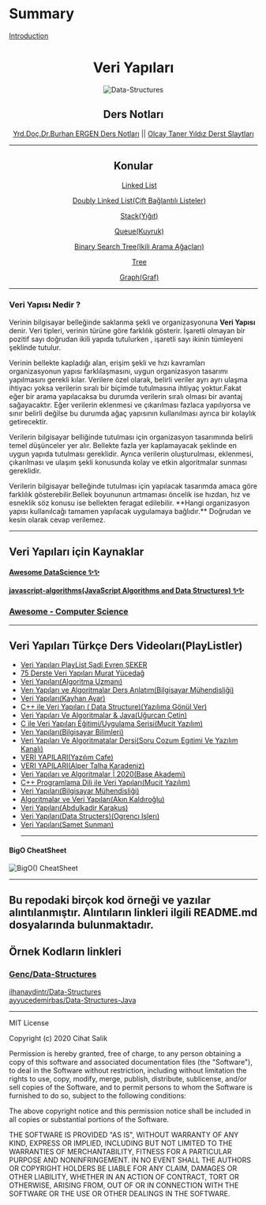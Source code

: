 # Summary

[Introduction](./title-page.md)

<div align="center">
<h1>Veri Yapıları</h1>

![Data-Structures](https://user-images.githubusercontent.com/57585087/99726347-71bcf700-2ac7-11eb-8bdc-913f8a590f59.jpg)

## Ders Notları

[Yrd.Doç.Dr.Burhan ERGEN Ders Notları](./DersNotlar/Burhan%20Ergen%20Ders%20Slaytlar%C4%B1) ||
[Olcay Taner Yıldız Derst Slaytları](./Ders*%20Notlar%C4%B1/Olcay%20Taner%20Y%C4%B1ld%C4%B1z%20Derst%20Slaytlar%C4%B1)

<hr>

## Konular

<ul style="list-style-type: none;">
  <li>

[Linked List](./1LinkedList/linkedlist.md)

  </li>
  <li>

[Doubly Linked List(Çift Bağlantılı Listeler)](./2DoublyLinkedLİst/README.md)

  </li>
  <li>

[Stack(Yığıt)](./3Stack/README.md)

  </li>
  <li>

[Queue(Kuyruk)](./4Queue/README.md)

  </li>
  <li>

[Binary Search Tree(Ikili Arama Ağaçları)](./5BinarySearchTree/README.md)

  </li>
  <li>

[Tree](./6Tree/README.md)

  </li>
    <li>

[Graph(Graf)](./7Graph/README.md)

  </li>
</ul>
</div>

<hr/>


<!-- ##### [Veri Yapıları Dersleri YouTube PlayList Linkleri ](https://github.com/cihat/DataStructure#veri-yap%C4%src/B1lar%C4%B1-ders-videolar%C4%B1playlistler) -->

<!-- ## Veri Yapılarıları ve Arama Algoritmalar -->

### Veri Yapısı Nedir ?

<p>
Verinin bilgisayar belleğinde saklanma şekli ve organizasyonuna <b>Veri Yapısı</b> denir. Veri tipleri, verinin türüne göre farklılık gösterir. İşaretli olmayan bir pozitif sayı doğrudan ikili yapıda tutulurken , işaretli sayı ikinin tümleyeni şeklinde tutulur.
</p>
<p>Verinin bellekte kapladığı alan, erişim şekli ve hızı kavramları organizasyonun yapısı farklılaşmasını, uygun organizasyon tasarımı yapılmasını gerekli kılar. Verilere özel olarak, belirli veriler ayrı ayrı ulaşma ihtiyacı yoksa verilerin sıralı bir biçimde tutulmasına ihtiyaç yoktur.Fakat eğer bir arama yapılacaksa bu durumda verilerin sıralı olması bir avantaj sağayacaktır. Eğer verilerin eklenmesi ve çıkarılması fazlaca yapılıyorsa ve sınır belirli değilse bu durumda ağaç yapısının kullanılması ayrıca bir kolaylık getirecektir.</p>

<p>Verilerin bilgisayar belliğinde tutulması için organizasyon tasarımında belirli temel düşünceler yer alır. Bellekte fazla yer kaplamayacak şeklinde en uygun yapıda tutulması gereklidir. Ayrıca verilerin oluşturulması, eklenmesi, çıkarılması ve ulaşım şekli konusunda kolay ve etkin algoritmalar sunması gereklidir.
</p>

<p>
Verilerin bilgisayar belleğinde tutulması için yapılacak tasarımda amaca göre farklılık gösterebilir.Bellek boyununun artmaması öncelik ise hızdan, hız ve esneklik söz konusu ise bellekten feragat edilebilir. **Hangi organizasyon yapısı kullanılcağı tamamen yapılacak uygulamaya bağlıdır.** Doğrudan ve kesin olarak cevap verilemez.
</p>
<hr/>

## Veri Yapıları için Kaynaklar

#### [Awesome DataScience ✨✨](https://github.com/academic/awesome-datascience)
#### [javascript-algorithms(JavaScript Algorithms and Data Structures) ✨✨](https://github.com/trekhleb/javascript-algorithms)

### [Awesome - Computer Science](https://github.com/sindresorhus/awesome#computer-science)

<hr/>

## **Veri Yapıları Türkçe Ders Videoları(PlayListler)**

- [Veri Yapıları PlayList Şadi Evren ŞEKER](https://www.youtube.com/playlist?list=PLh9ECzBB8tJN9bckI6FbWB03HkmogKrFT)
- [75 Derste Veri Yapıları Murat Yücedağ](https://www.youtube.com/playlist?list=PLKnjBHu2xXNNwV1Twc3UtaMBqGJx3CCrU)
- [Veri Yapıları(Algoritma Uzmanı)](https://www.youtube.com/playlist?list=PLUUSh8du1azZEsdngPxMQGLnatId0V4h9)
- [Verı Yapıları ve Algoritmalar Ders Anlatım(Bilgisayar Mühendisliği)](https://www.youtube.com/playlist?list=PLDUOF2Be-kzlga9FbVXHgRCJ41E9yPq9Z)
- [Veri Yapıları(Kayhan Ayar)](https://www.youtube.com/playlist?list=PLIM5iw4GHbNXr22B5Oy9l3v43_y1OlR9Z)
- [C++ ile Veri Yapıları ( Data Structure)(Yazılıma Gönül Ver)](https://www.youtube.com/playlist?list=PLfs1gAT4S8yJuI9WLcTwsANzsHloTz1p5)
- [Veri Yapıları Ve Algoritmalar & Java(Uğurcan Çetin)](https://www.youtube.com/playlist?list=PLqrGn5CSpZ-cUtBZFhXMQO0eGqFVm6hMs)
- [C ile Veri Yapıları Eğitimi/Uygulama Serisi(Mucit Yazılım)](https://www.youtube.com/playlist?list=PLOsYO8J5EH_txthUirEEYlCEowJDm70Hw)
- [Verı Yapıları(Bilgisayar Bilimleri)](https://www.youtube.com/playlist?list=PLcRJmfm3gSKo5IWngFUp8UrEXho1csNNk)
- [Veri Yapıları Ve Algoritmatalar Dersi(Soru Cozum Egıtimi Ve Yazılım Kanalı)](https://www.youtube.com/playlist?list=PLstEgQdEnMSbC4xnL0uw1t9RoCglDUYhe)
- [VERİ YAPILARI(Yazılım Cafe)](https://www.youtube.com/playlist?list=PLKebU9Gpq-TCvpu-ozSt5ttXZ-7HXSeeS)
- [VERI YAPILARI(Alper Talha Karadeniz)](https://www.youtube.com/playlist?list=PLCcHEq_2Lrs6eFujKW0hfqYZGUX7ZpR7T)
- [Veri Yapıları ve Algoritmalar | 2020(Base Akademi)](https://www.youtube.com/playlist?list=PLlxMHxuCaN7jYKCgsLl-mmB34-v7WkpAj)
- [C++ Programlama Dili ile Veri Yapıları(Mucit Yazılım)](https://www.youtube.com/playlist?list=PLOsYO8J5EH_v1avmv-9fsPR2muZxBxB5u)
- [Veri Yapıları(Bilgisayar Mühendisliği)](https://www.youtube.com/playlist?list=PLDUOF2Be-kzkASKpcHGI3ErLyu18CCAeq)
- [Algoritmalar ve Veri Yapıları(Akın Kaldıroğlu)](https://www.youtube.com/playlist?list=PLWzys81k5wVtooF4ZPdHxtc-XJtWu3qt0)
- [Veri Yapıları(Abdulkadir Karakus)](https://www.youtube.com/playlist?list=PLd8KFTwhW7PLBwqO42DRnCrC2LVxO5GuR)
- [Veri Yapıları(Data Structers)(Ogrencı Islerı)](https://www.youtube.com/playlist?list=PLqA0PQwKvXnwg9zc91FdKDoMyQMh8CWUn)
- [Veri Yapıları(Samet Sunman)](https://www.youtube.com/playlist?list=PL9uBxt1noFaPpFGjq88lOue32RPLC3uww)
  <hr>

#### BigO CheatSheet

![BigO() CheatSheet](https://user-images.githubusercontent.com/57585087/99726750-f7d93d80-2ac7-11eb-8c07-fa50758c2300.jpeg)

<hr/>

## Bu repodaki birçok kod örneği ve yazılar alıntılanmıştır. Alıntıların linkleri ilgili README.md dosyalarında bulunmaktadır. 

## Örnek Kodların linkleri
### **[Genc/Data-Structures](https://github.com/Genc/Data-Structures)** <br/>
[ilhanaydintr/Data-Structures](https://github.com/ilhanaydintr/Data-Structures)<br/>
 [ayyucedemirbas/Data-Structures-Java](https://github.com/ayyucedemirbas/Data-Structures-Java)

<hr/>

MIT License

Copyright (c) 2020 Cihat Salik

Permission is hereby granted, free of charge, to any person obtaining a copy
of this software and associated documentation files (the "Software"), to deal
in the Software without restriction, including without limitation the rights
to use, copy, modify, merge, publish, distribute, sublicense, and/or sell
copies of the Software, and to permit persons to whom the Software is
furnished to do so, subject to the following conditions:

The above copyright notice and this permission notice shall be included in all
copies or substantial portions of the Software.

THE SOFTWARE IS PROVIDED "AS IS", WITHOUT WARRANTY OF ANY KIND, EXPRESS OR
IMPLIED, INCLUDING BUT NOT LIMITED TO THE WARRANTIES OF MERCHANTABILITY,
FITNESS FOR A PARTICULAR PURPOSE AND NONINFRINGEMENT. IN NO EVENT SHALL THE
AUTHORS OR COPYRIGHT HOLDERS BE LIABLE FOR ANY CLAIM, DAMAGES OR OTHER
LIABILITY, WHETHER IN AN ACTION OF CONTRACT, TORT OR OTHERWISE, ARISING FROM,
OUT OF OR IN CONNECTION WITH THE SOFTWARE OR THE USE OR OTHER DEALINGS IN THE
SOFTWARE.

